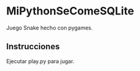 # MiPythonSeComeSQLite
Juego Snake hecho con pygames.
## Instrucciones
Ejecutar play.py para jugar.
